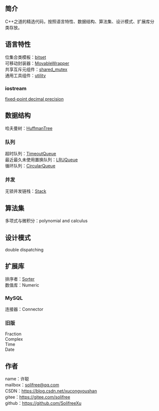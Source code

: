 ## 简介
C++之道的精选代码，按照语言特性、数据结构、算法集、设计模式、扩展库分类存放。

## 语言特性
位集合类模板：[bitset](language%20feature/bitset)  
可移动封装器：[MovableWrapper](language%20feature/MovableWrapper)  
共享互斥元组件：[shared_mutex](language%20feature/shared_mutex)  
通用工具组件：[utility](language%20feature/utility)
### iostream
[fixed-point decimal precision](language%20feature/iostream/fixed-point%20decimal%20precision.cpp)

## 数据结构
哈夫曼树：[HuffmanTree](data%20structure/HuffmanTree.cpp)
### 队列
超时队列：[TimeoutQueue](data%20structure/Queue/TimeoutQueue)  
最近最久未使用置换队列：[LRUQueue](data%20structure/Queue/LRUQueue)  
循环队列：[CircularQueue](data%20structure/Queue/CircularQueue)
### 并发
无锁并发链栈：[Stack](data%20structure/Stack)

## 算法集
多项式与微积分：polynomial and calculus

## 设计模式
double dispatching

## 扩展库
排序者：[Sorter](extension%20library/Sorter)  
数值库：Numeric
### MySQL
连接器：Connector
### 旧版
Fraction  
Complex  
Time  
Date

## 作者
name：许聪  
mailbox：solifree@qq.com  
CSDN：https://blog.csdn.net/xucongyoushan  
gitee：https://gitee.com/solifree  
github：https://github.com/SolifreeXu
